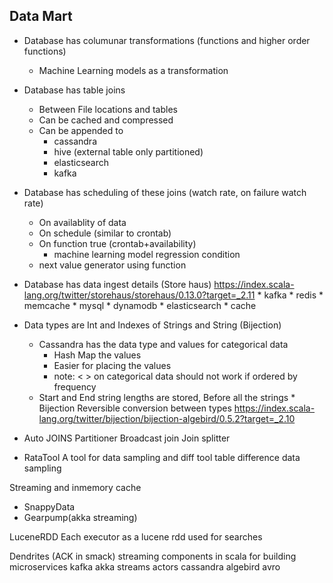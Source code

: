 ## Data Mart

* Database has columunar transformations (functions and higher order functions)
    * Machine Learning models as a transformation
* Database has table joins
    * Between File locations and tables
    * Can be cached and compressed
    * Can be appended to
        * cassandra
        * hive (external table only partitioned)
        * elasticsearch
        * kafka
* Database has scheduling of these joins (watch rate, on failure watch rate)
    * On availablity of data
    * On schedule (similar to crontab)
    * On function true (crontab+availability)
        * machine learning model regression condition
    * next value generator using function
* Database has data ingest details (Store haus)
     https://index.scala-lang.org/twitter/storehaus/storehaus/0.13.0?target=_2.11
        * kafka
        * redis
        * memcache
        * mysql
        * dynamodb
        * elasticsearch
        * cache


* Data types are Int and Indexes of Strings and String (Bijection)
    * Cassandra has the data type and values for categorical data
        * Hash Map the values
        * Easier for placing the values
        * note: < > on categorical data should not work if ordered by frequency
    * Start and End string lengths are stored, Before all the strings
          *  Bijection
               Reversible conversion between types
                https://index.scala-lang.org/twitter/bijection/bijection-algebird/0.5.2?target=_2.10

* Auto JOINS
    Partitioner
    Broadcast join
    Join splitter


* RataTool
 A tool for data sampling and diff tool
    table difference
    data sampling


Streaming and inmemory cache
   * SnappyData
   * Gearpump(akka streaming)

LuceneRDD
   Each executor as a lucene rdd
           used for searches

Dendrites (ACK in smack)
    streaming components in scala for building microservices
        kafka
        akka streams
        actors
        cassandra
        algebird
        avro

